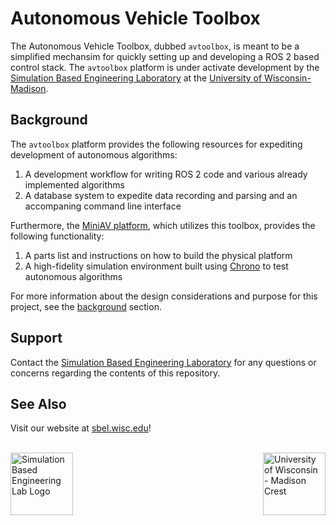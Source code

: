 # Autonomous Vehicle Toolbox

The Autonomous Vehicle Toolbox, dubbed `avtoolbox`, is meant to be a simplified mechansim for quickly setting up and developing a ROS 2 based control stack. The `avtoolbox` platform is under activate development by the [Simulation Based Engineering Laboratory](https://sbel.wisc.edu) at the [University of Wisconsin-Madison](https://wisc.edu). 

## Background

The `avtoolbox` platform provides the following resources for expediting development of autonomous algorithms:
1. A development workflow for writing ROS 2 code and various already implemented algorithms
2. A database system to expedite data recording and parsing and an accompaning command line interface

Furthermore, the [MiniAV platform](https://github.com/uwsbel/miniav), which utilizes this toolbox, provides the following functionality:
1. A parts list and instructions on how to build the physical platform
2. A high-fidelity simulation environment built using [Chrono](https://projectchrono.org) to test autonomous algorithms

For more information about the design considerations and purpose for this project, see the [background](https://projects.sbel.org/av-toolkiit/background.html) section.

## Support

Contact the [Simulation Based Engineering Laboratory](mailto:negrut@wisc.edu) for any questions or concerns regarding the contents of this repository.

## See Also

Visit our website at [sbel.wisc.edu](https://sbel.wisc.edu)!

<br>

<div>
	<img src="https://github.com/uwsbel/avtoolbox/blob/master/docs/_static/SBEL-dark.png?raw=true" alt="Simulation Based Engineering Lab Logo" class="readme-img" height="100px">  
	<img src="https://github.com/uwsbel/avtoolbox/blob/master/docs/_static/UWCrest.png?raw=true" alt="University of Wisconsin - Madison Crest" class="readme-img" height="100px" align="right">
</div>
